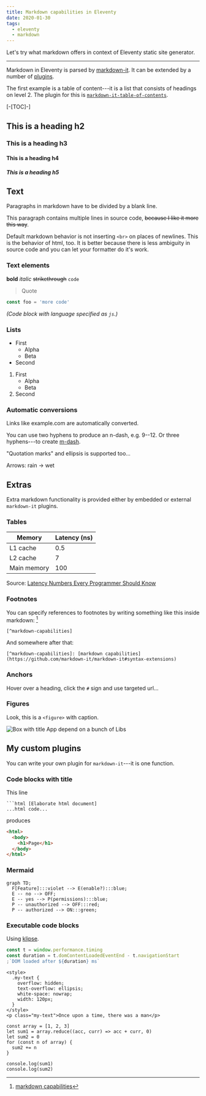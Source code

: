 ```yaml
---
title: Markdown capabilities in Eleventy
date: 2020-01-30
tags:
  - eleventy
  - markdown
---
```


Let's try what markdown offers in context of Eleventy static site generator.

---

Markdown in Eleventy is parsed by [markdown-it](https://github.com/markdown-it/markdown-it). It can be extended by a number of [plugins](https://www.npmjs.com/search?q=keywords:markdown-it-plugin).

The first example is a table of content---it is a list that consists of headings on level 2. The plugin for this is [`markdown-it-table-of-contents`](https://www.npmjs.com/package/markdown-it-table-of-contents).

[-[TOC]-]

## This is a heading h2

### This is a heading h3

#### This is a heading h4

##### This is a heading h5

## Text

Paragraphs in markdown have to be divided by a blank line.

<!-- prettier-ignore -->
This paragraph contains
multiple lines in source code,
~~because I like it more this way~~.

Default markdown behavior is not inserting `<br>` on places of newlines. This is the behavior of html, too. It is better because there is less ambiguity in source code and you can let your formatter do it's work.

### Text elements

**bold** _italic_ ~~strikethrough~~ `code`

> Quote

```js
const foo = 'more code'
```

_(Code block with language specified as `js`.)_

### Lists

- First
  - Alpha
  - Beta
- Second

1. First
   - Alpha
   - Beta
2. Second

### Automatic conversions

Links like example.com are automatically converted.

You can use two hyphens to produce an n-dash, e.g. 9--12. Or three hyphens---to create [m-dash](https://www.thepunctuationguide.com/em-dash.html).

"Quotation marks" and ellipsis is supported too...

Arrows: rain -> wet

## Extras

Extra markdown functionality is provided either by embedded or external
`markdown-it` plugins.

### Tables

| Memory      | Latency (ns) |
| ----------- | ------------ |
| L1 cache    | 0.5          |
| L2 cache    | 7            |
| Main memory | 100          |

Source: [Latency Numbers Every Programmer Should Know](https://gist.github.com/jboner/2841832)

### Footnotes

You can specify references to footnotes by writing something like this inside markdown: [^markdown-capabilities]

[^markdown-capabilities]: [markdown capabilities](https://github.com/markdown-it/markdown-it#syntax-extensions)

```text
[^markdown-capabilities]
```

And somewhere after that:

```text
[^markdown-capabilities]: [markdown capabilities](https://github.com/markdown-it/markdown-it#syntax-extensions)
```

### Anchors

Hover over a heading, click the `#` sign and use targeted url...

### Figures

Look, this is a `<figure>` with caption.

![Box with title App depend on a bunch of Libs](dependencies.png)

## My custom plugins

You can write your own plugin for `markdown-it`---it is one function.

### Code blocks with title

This line

````text
```html [Elaborate html document]
...html code...
````

produces

```html [Elaborate html document]
<html>
  <body>
    <h1>Page</h1>
  </body>
</html>
```

### Mermaid

```mermaid // <code>Role</code> based <b>toggling</b>
graph TD;
  F[Feature]:::violet --> E(enable?):::blue;
  E -- no --> OFF;
  E -- yes --> P(permissions):::blue;
  P -- unauthorized --> OFF:::red;
  P -- authorized --> ON:::green;
```

### Executable code blocks

Using [klipse](https://github.com/viebel/klipse).

```js {run}
const t = window.performance.timing
const duration = t.domContentLoadedEventEnd - t.navigationStart
;`DOM loaded after ${duration} ms`
```

```html/2-3 {run} [HTML and CSS]
<style>
  .my-text {
    overflow: hidden;
    text-overflow: ellipsis;
    white-space: nowrap;
    width: 120px;
  }
</style>
<p class="my-text">Once upon a time, there was a man</p>
```

```js/3-5/2 {run}
const array = [1, 2, 3]
let sum1 = array.reduce((acc, curr) => acc + curr, 0)
let sum2 = 0
for (const n of array) {
  sum2 += n
}

console.log(sum1)
console.log(sum2)
```
